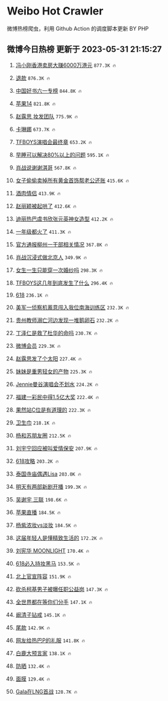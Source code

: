 # Weibo Hot Crawler 



微博热榜爬虫，利用 Github Action 的调度脚本更新 BY PHP 


## 微博今日热榜 更新于 2023-05-31 21:15:27 
1. [冯小刚香港卖房大赚6000万港元](https://s.weibo.com/weibo?q=%23%E5%86%AF%E5%B0%8F%E5%88%9A%E9%A6%99%E6%B8%AF%E5%8D%96%E6%88%BF%E5%A4%A7%E8%B5%9A6000%E4%B8%87%E6%B8%AF%E5%85%83%23&t=31&band_rank=1&Refer=top) `877.3K 🔥` 

1. [退款](https://s.weibo.com/weibo?q=%E9%80%80%E6%AC%BE&t=31&band_rank=2&Refer=top) `876.3K 🔥` 

1. [中国好书六一专榜](https://s.weibo.com/weibo?q=%23%E4%B8%AD%E5%9B%BD%E5%A5%BD%E4%B9%A6%E5%85%AD%E4%B8%80%E4%B8%93%E6%A6%9C%23&t=31&band_rank=3&Refer=top) `844.8K 🔥` 

1. [苹果14](https://s.weibo.com/weibo?q=%E8%8B%B9%E6%9E%9C14&t=31&band_rank=4&Refer=top) `821.8K 🔥` 

1. [赵露思 妆发团队](https://s.weibo.com/weibo?q=%E8%B5%B5%E9%9C%B2%E6%80%9D%20%E5%A6%86%E5%8F%91%E5%9B%A2%E9%98%9F&t=31&band_rank=5&Refer=top) `775.9K 🔥` 

1. [卡琳娜](https://s.weibo.com/weibo?q=%E5%8D%A1%E7%90%B3%E5%A8%9C&t=31&band_rank=6&Refer=top) `673.7K 🔥` 

1. [TFBOYS演唱会最终章](https://s.weibo.com/weibo?q=%23TFBOYS%E6%BC%94%E5%94%B1%E4%BC%9A%E6%9C%80%E7%BB%88%E7%AB%A0%23&t=31&band_rank=7&Refer=top) `653.2K 🔥` 

1. [早睡可以解决80%以上的问题](https://s.weibo.com/weibo?q=%E6%97%A9%E7%9D%A1%E5%8F%AF%E4%BB%A5%E8%A7%A3%E5%86%B380%25%E4%BB%A5%E4%B8%8A%E7%9A%84%E9%97%AE%E9%A2%98&t=31&band_rank=8&Refer=top) `595.1K 🔥` 

1. [肖战说谢谢淇哥](https://s.weibo.com/weibo?q=%23%E8%82%96%E6%88%98%E8%AF%B4%E8%B0%A2%E8%B0%A2%E6%B7%87%E5%93%A5%23&t=31&band_rank=9&Refer=top) `567.8K 🔥` 

1. [女子偷偷卖掉所有黄金首饰帮老公还账](https://s.weibo.com/weibo?q=%23%E5%A5%B3%E5%AD%90%E5%81%B7%E5%81%B7%E5%8D%96%E6%8E%89%E6%89%80%E6%9C%89%E9%BB%84%E9%87%91%E9%A6%96%E9%A5%B0%E5%B8%AE%E8%80%81%E5%85%AC%E8%BF%98%E8%B4%A6%23&t=31&band_rank=10&Refer=top) `415.6K 🔥` 

1. [酒肉情侣](https://s.weibo.com/weibo?q=%E9%85%92%E8%82%89%E6%83%85%E4%BE%A3&t=31&band_rank=11&Refer=top) `413.9K 🔥` 

1. [赵丽颖被起哄了](https://s.weibo.com/weibo?q=%23%E8%B5%B5%E4%B8%BD%E9%A2%96%E8%A2%AB%E8%B5%B7%E5%93%84%E4%BA%86%23&t=31&band_rank=12&Refer=top) `412.6K 🔥` 

1. [迪丽热巴虞书欣张元英神女造型](https://s.weibo.com/weibo?q=%23%E8%BF%AA%E4%B8%BD%E7%83%AD%E5%B7%B4%E8%99%9E%E4%B9%A6%E6%AC%A3%E5%BC%A0%E5%85%83%E8%8B%B1%E7%A5%9E%E5%A5%B3%E9%80%A0%E5%9E%8B%23&t=31&band_rank=13&Refer=top) `412.2K 🔥` 

1. [一年级都火了](https://s.weibo.com/weibo?q=%23%E4%B8%80%E5%B9%B4%E7%BA%A7%E9%83%BD%E7%81%AB%E4%BA%86%23&t=31&band_rank=14&Refer=top) `411.3K 🔥` 

1. [官方通报柳州一干部相关情况](https://s.weibo.com/weibo?q=%23%E5%AE%98%E6%96%B9%E9%80%9A%E6%8A%A5%E6%9F%B3%E5%B7%9E%E4%B8%80%E5%B9%B2%E9%83%A8%E7%9B%B8%E5%85%B3%E6%83%85%E5%86%B5%23&t=31&band_rank=15&Refer=top) `367.8K 🔥` 

1. [肖战沉浸式做北京人](https://s.weibo.com/weibo?q=%23%E8%82%96%E6%88%98%E6%B2%89%E6%B5%B8%E5%BC%8F%E5%81%9A%E5%8C%97%E4%BA%AC%E4%BA%BA%23&t=31&band_rank=16&Refer=top) `349.9K 🔥` 

1. [女生一生只能穿一次婚纱吗](https://s.weibo.com/weibo?q=%23%E5%A5%B3%E7%94%9F%E4%B8%80%E7%94%9F%E5%8F%AA%E8%83%BD%E7%A9%BF%E4%B8%80%E6%AC%A1%E5%A9%9A%E7%BA%B1%E5%90%97%23&t=31&band_rank=17&Refer=top) `298.3K 🔥` 

1. [TFBOYS这几年到底发生了什么](https://s.weibo.com/weibo?q=%23TFBOYS%E8%BF%99%E5%87%A0%E5%B9%B4%E5%88%B0%E5%BA%95%E5%8F%91%E7%94%9F%E4%BA%86%E4%BB%80%E4%B9%88%23&t=31&band_rank=18&Refer=top) `296.4K 🔥` 

1. [618](https://s.weibo.com/weibo?q=618&t=31&band_rank=19&Refer=top) `236.1K 🔥` 

1. [美军一侦察机蓄意闯入我位南海训练区](https://s.weibo.com/weibo?q=%23%E7%BE%8E%E5%86%9B%E4%B8%80%E4%BE%A6%E5%AF%9F%E6%9C%BA%E8%93%84%E6%84%8F%E9%97%AF%E5%85%A5%E6%88%91%E4%BD%8D%E5%8D%97%E6%B5%B7%E8%AE%AD%E7%BB%83%E5%8C%BA%23&t=31&band_rank=20&Refer=top) `232.3K 🔥` 

1. [贵州教师溺亡河边发现一堆鹅卵石](https://s.weibo.com/weibo?q=%23%E8%B4%B5%E5%B7%9E%E6%95%99%E5%B8%88%E6%BA%BA%E4%BA%A1%E6%B2%B3%E8%BE%B9%E5%8F%91%E7%8E%B0%E4%B8%80%E5%A0%86%E9%B9%85%E5%8D%B5%E7%9F%B3%23&t=31&band_rank=21&Refer=top) `232.2K 🔥` 

1. [丁泽仁是救了杜华的命吗](https://s.weibo.com/weibo?q=%23%E4%B8%81%E6%B3%BD%E4%BB%81%E6%98%AF%E6%95%91%E4%BA%86%E6%9D%9C%E5%8D%8E%E7%9A%84%E5%91%BD%E5%90%97%23&t=31&band_rank=22&Refer=top) `230.7K 🔥` 

1. [微博会员](https://s.weibo.com/weibo?q=%E5%BE%AE%E5%8D%9A%E4%BC%9A%E5%91%98&t=31&band_rank=23&Refer=top) `229.3K 🔥` 

1. [赵露思发了个太阳](https://s.weibo.com/weibo?q=%23%E8%B5%B5%E9%9C%B2%E6%80%9D%E5%8F%91%E4%BA%86%E4%B8%AA%E5%A4%AA%E9%98%B3%23&t=31&band_rank=24&Refer=top) `227.4K 🔥` 

1. [妹妹是重男轻女的产物](https://s.weibo.com/weibo?q=%E5%A6%B9%E5%A6%B9%E6%98%AF%E9%87%8D%E7%94%B7%E8%BD%BB%E5%A5%B3%E7%9A%84%E4%BA%A7%E7%89%A9&t=31&band_rank=25&Refer=top) `225.3K 🔥` 

1. [Jennie曼谷演唱会不划水](https://s.weibo.com/weibo?q=%23Jennie%E6%9B%BC%E8%B0%B7%E6%BC%94%E5%94%B1%E4%BC%9A%E4%B8%8D%E5%88%92%E6%B0%B4%23&t=31&band_rank=26&Refer=top) `224.2K 🔥` 

1. [福建一彩民中得1.5亿大奖](https://s.weibo.com/weibo?q=%23%E7%A6%8F%E5%BB%BA%E4%B8%80%E5%BD%A9%E6%B0%91%E4%B8%AD%E5%BE%971.5%E4%BA%BF%E5%A4%A7%E5%A5%96%23&t=31&band_rank=27&Refer=top) `222.4K 🔥` 

1. [果然站C位是有道理的](https://s.weibo.com/weibo?q=%23%E6%9E%9C%E7%84%B6%E7%AB%99C%E4%BD%8D%E6%98%AF%E6%9C%89%E9%81%93%E7%90%86%E7%9A%84%23&t=31&band_rank=28&Refer=top) `222.3K 🔥` 

1. [卫生巾](https://s.weibo.com/weibo?q=%E5%8D%AB%E7%94%9F%E5%B7%BE&t=31&band_rank=29&Refer=top) `218.1K 🔥` 

1. [杨和苏朋友圈](https://s.weibo.com/weibo?q=%E6%9D%A8%E5%92%8C%E8%8B%8F%E6%9C%8B%E5%8F%8B%E5%9C%88&t=31&band_rank=30&Refer=top) `212.5K 🔥` 

1. [刘宇宁回应被叫爱情保安](https://s.weibo.com/weibo?q=%23%E5%88%98%E5%AE%87%E5%AE%81%E5%9B%9E%E5%BA%94%E8%A2%AB%E5%8F%AB%E7%88%B1%E6%83%85%E4%BF%9D%E5%AE%89%23&t=31&band_rank=31&Refer=top) `207.9K 🔥` 

1. [618攻略](https://s.weibo.com/weibo?q=618%E6%94%BB%E7%95%A5&t=31&band_rank=32&Refer=top) `203.2K 🔥` 

1. [泰国寺庙偶遇Lisa](https://s.weibo.com/weibo?q=%23%E6%B3%B0%E5%9B%BD%E5%AF%BA%E5%BA%99%E5%81%B6%E9%81%87Lisa%23&t=31&band_rank=33&Refer=top) `203.0K 🔥` 

1. [明天有两部新剧开播](https://s.weibo.com/weibo?q=%23%E6%98%8E%E5%A4%A9%E6%9C%89%E4%B8%A4%E9%83%A8%E6%96%B0%E5%89%A7%E5%BC%80%E6%92%AD%23&t=31&band_rank=34&Refer=top) `199.3K 🔥` 

1. [吴谢宇 三联](https://s.weibo.com/weibo?q=%E5%90%B4%E8%B0%A2%E5%AE%87%20%E4%B8%89%E8%81%94&t=31&band_rank=35&Refer=top) `198.6K 🔥` 

1. [苹果直播](https://s.weibo.com/weibo?q=%E8%8B%B9%E6%9E%9C%E7%9B%B4%E6%92%AD&t=31&band_rank=36&Refer=top) `184.5K 🔥` 

1. [杨紫浓妆vs淡妆](https://s.weibo.com/weibo?q=%23%E6%9D%A8%E7%B4%AB%E6%B5%93%E5%A6%86vs%E6%B7%A1%E5%A6%86%23&t=31&band_rank=37&Refer=top) `184.5K 🔥` 

1. [这届年轻人是懂精致生活的](https://s.weibo.com/weibo?q=%23%E8%BF%99%E5%B1%8A%E5%B9%B4%E8%BD%BB%E4%BA%BA%E6%98%AF%E6%87%82%E7%B2%BE%E8%87%B4%E7%94%9F%E6%B4%BB%E7%9A%84%23&t=31&band_rank=38&Refer=top) `172.2K 🔥` 

1. [刘宪华 MOONLIGHT](https://s.weibo.com/weibo?q=%E5%88%98%E5%AE%AA%E5%8D%8E%20MOONLIGHT&t=31&band_rank=39&Refer=top) `170.4K 🔥` 

1. [618必入持妆黑马](https://s.weibo.com/weibo?q=%23618%E5%BF%85%E5%85%A5%E6%8C%81%E5%A6%86%E9%BB%91%E9%A9%AC%23&t=31&band_rank=40&Refer=top) `153.5K 🔥` 

1. [北上官宣阵容](https://s.weibo.com/weibo?q=%23%E5%8C%97%E4%B8%8A%E5%AE%98%E5%AE%A3%E9%98%B5%E5%AE%B9%23&t=31&band_rank=41&Refer=top) `151.9K 🔥` 

1. [砍杀柯基男子被曝任职公益岗](https://s.weibo.com/weibo?q=%23%E7%A0%8D%E6%9D%80%E6%9F%AF%E5%9F%BA%E7%94%B7%E5%AD%90%E8%A2%AB%E6%9B%9D%E4%BB%BB%E8%81%8C%E5%85%AC%E7%9B%8A%E5%B2%97%23&t=31&band_rank=42&Refer=top) `147.3K 🔥` 

1. [全世界都在等你们分手](https://s.weibo.com/weibo?q=%23%E5%85%A8%E4%B8%96%E7%95%8C%E9%83%BD%E5%9C%A8%E7%AD%89%E4%BD%A0%E4%BB%AC%E5%88%86%E6%89%8B%23&t=31&band_rank=43&Refer=top) `147.1K 🔥` 

1. [阚清子钻戒](https://s.weibo.com/weibo?q=%23%E9%98%9A%E6%B8%85%E5%AD%90%E9%92%BB%E6%88%92%23&t=31&band_rank=44&Refer=top) `145.1K 🔥` 

1. [尾款](https://s.weibo.com/weibo?q=%E5%B0%BE%E6%AC%BE&t=31&band_rank=45&Refer=top) `142.9K 🔥` 

1. [网友给热巴P的礼服](https://s.weibo.com/weibo?q=%23%E7%BD%91%E5%8F%8B%E7%BB%99%E7%83%AD%E5%B7%B4P%E7%9A%84%E7%A4%BC%E6%9C%8D%23&t=31&band_rank=46&Refer=top) `141.8K 🔥` 

1. [白鹿大预言家](https://s.weibo.com/weibo?q=%23%E7%99%BD%E9%B9%BF%E5%A4%A7%E9%A2%84%E8%A8%80%E5%AE%B6%23&t=31&band_rank=47&Refer=top) `138.1K 🔥` 

1. [防晒](https://s.weibo.com/weibo?q=%E9%98%B2%E6%99%92&t=31&band_rank=48&Refer=top) `132.4K 🔥` 

1. [面膜](https://s.weibo.com/weibo?q=%E9%9D%A2%E8%86%9C&t=31&band_rank=49&Refer=top) `129.4K 🔥` 

1. [Gala在LNG首战](https://s.weibo.com/weibo?q=%23Gala%E5%9C%A8LNG%E9%A6%96%E6%88%98%23&t=31&band_rank=50&Refer=top) `128.7K 🔥` 

